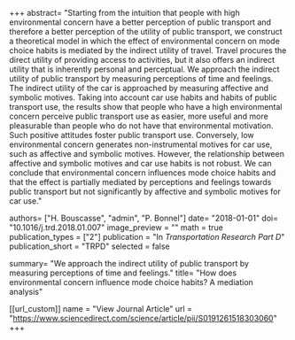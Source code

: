 +++
abstract= "Starting from the intuition that people with high environmental concern have a better perception of public transport and therefore a better perception of the utility of public transport, we construct a theoretical model in which the effect of environmental concern on mode choice habits is mediated by the indirect utility of travel. Travel procures the direct utility of providing access to activities, but it also offers an indirect utility that is inherently personal and perceptual. We approach the indirect utility of public transport by measuring perceptions of time and feelings. The indirect utility of the car is approached by measuring affective and symbolic motives. Taking into account car use habits and habits of public transport use, the results show that people who have a high environmental concern perceive public transport use as easier, more useful and more pleasurable than people who do not have that environmental motivation. Such positive attitudes foster public transport use. Conversely, low environmental concern generates non-instrumental motives for car use, such as affective and symbolic motives. However, the relationship between affective and symbolic motives and car use habits is not robust. We can conclude that environmental concern influences mode choice habits and that the effect is partially mediated by perceptions and feelings towards public transport but not significantly by affective and symbolic motives for car use."

authors= ["H. Bouscasse", "admin", "P. Bonnel"]
date= "2018-01-01"
doi= "10.1016/j.trd.2018.01.007"
image_preview = ""
math = true
publication_types = ["2"]
publication = "In *Transportation Research Part D*"
publication_short = "TRPD"
selected = false

summary= "We approach the indirect utility of public transport by measuring perceptions of time and feelings."
title= "How does environmental concern influence mode choice habits? A mediation analysis"

[[url_custom]]
name = "View Journal Article"
url = "https://www.sciencedirect.com/science/article/pii/S0191261518303060"
+++
